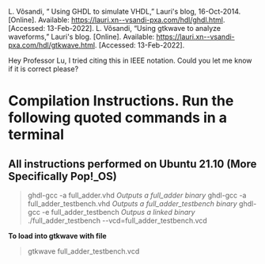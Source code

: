 L. Võsandi, “ Using GHDL to simulate VHDL,” Lauri's blog, 16-Oct-2014. [Online]. Available: https://lauri.xn--vsandi-pxa.com/hdl/ghdl.html. [Accessed: 13-Feb-2022]. 
L. Võsandi, “Using gtkwave to analyze waveforms,” Lauri's blog. [Online]. Available: https://lauri.xn--vsandi-pxa.com/hdl/gtkwave.html. [Accessed: 13-Feb-2022]. 

Hey Professor Lu, I tried citing this in IEEE notation. Could you let me know if it is correct please?

# Compilation Instructions. Run the following quoted commands in a terminal
## All instructions performed on Ubuntu 21.10 (More Specifically Pop!_OS) 

>ghdl-gcc -a full_adder.vhd 
*Outputs a full_adder binary* 
>ghdl-gcc -a full_adder_testbench.vhd 
*Outputs a full_adder_testbench binary* 
>ghdl-gcc -e full_adder_testbench 
*Outpus a linked binary* 
>./full_adder_testbench --vcd=full_adder_testbench.vcd 
 
**To load into gtkwave with file**
>gtkwave full_adder_testbench.vcd

